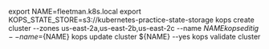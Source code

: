 export NAME=fleetman.k8s.local
export KOPS_STATE_STORE=s3://kubernetes-practice-state-storage
kops create cluster --zones us-east-2a,us-east-2b,us-east-2c --name ${NAME}
kops edit ig --name=${NAME}
kops update cluster ${NAME} --yes
kops validate cluster

